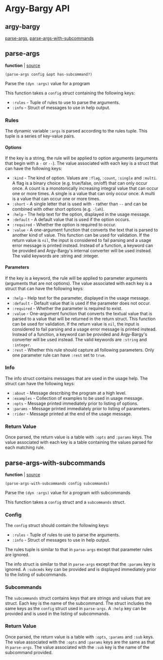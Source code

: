 # Argy-Bargy API

## argy-bargy

[parse-args](#parse-args), [parse-args-with-subcommands](#parse-args-with-subcommands)

## parse-args

**function**  | [source][1]

```janet
(parse-args config &opt has-subcommand?)
```

Parse the `(dyn :args)` value for a program

This function takes a `config` struct containing the following keys:

* `:rules` - Tuple of rules to use to parse the arguments.
* `:info` - Struct of messages to use in help output.

### Rules

The dynamic variable `:args` is parsed according to the rules tuple. This
tuple is a series of key-value pairs.

#### Options

If the key is a string, the rule will be applied to option arguments
(arguments that begin with a `-` or `--`). The value associated with each key
is a struct that can have the following keys:

* `:kind` - The kind of option. Values are `:flag`, `:count`, `:single` and
  `:multi`. A flag is a binary choice (e.g. true/false, on/off) that can
  only occur once. A count is a monotonically increasing integral value that
  can occur one or more times. A single is a value that can only occur once.
  A multi is a value that can occur one or more times.
* `:short` - A single letter that is used with `-` rather than `--` and can
  be combined with other short options (e.g. `-lah`).
* `:help` - The help text for the option, displayed in the usage message.
* `:default` - A default value that is used if the option occurs.
* `:required` - Whether the option is required to occur.
* `:value` - A one-argument function that converts the text that is parsed to
  another kind of value. This function can be used for validation. If the
  return value is `nil`, the input is considered to fail parsing and a usage
  error message is printed instead.  Instead of a function, a keyword can be
  provided and Argy-Bargy's internal converter will be used instead. The
  valid keywords are :string and :integer.

#### Parameters

If the key is a keyword, the rule will be applied to parameter arguments
(arguments that are not options). The value associated with each key is a
struct that can have the following keys:

* `:help` - Help text for the parameter, displayed in the usage message.
* `:default` - Default value that is used if the parameter does not occur.
* `:required` - Whether the parameter is required to exist.
* `:value` - One-argument function that converts the textual value that is
  parsed to a value that will be returned in the return struct. This function
  can be used for validation. If the return value is `nil`, the input is
  considered to fail parsing and a usage error message is printed instead.
  Instead of a function, a keyword can be provided and Argy-Bargy's converter
  will be used instead. The valid keywords are `:string` and `:integer`.
* `:rest` - Whether this rule should capture all following parameters. Only
  one parameter rule can have `:rest` set to `true`.

### Info

The info struct contains messages that are used in the usage help. The struct
can have the following keys:

* `:about` - Message describing the program at a high level.
* `:examples` - Collection of examples to be used in usage message.
* `:opts` - Message printed immediately prior to listing of options.
* `:params` - Message printed immediately prior to listing of parameters.
* `:rider` - Message printed at the end of the usage message.

### Return Value

Once parsed, the return value is a table with `:opts` and `:params` keys.
The value associated with each key is a table containing the values parsed
for each matching rule.

[1]: src/argy-bargy.janet#L453

## parse-args-with-subcommands

**function**  | [source][2]

```janet
(parse-args-with-subcommands config subcommands)
```

Parse the `(dyn :args)` value for a program with subcommands

This function takes a `config` struct and a `subcommands` struct.

### Config

The `config` struct should contain the following keys:

* `:rules` - Tuple of rules to use to parse the arguments.
* `:info` - Struct of messages to use in help output.

The rules tuple is similar to that in `parse-args` except that parameter
rules are ignored.

The info struct is similar to that in `parse-args` except that the `:params`
key is ignored. A `:subcmds` key can be provided and is displayed immediately
prior to the listing of subcommands.

### Subcommands

The `subcommands` struct contains keys that are strings and values that are
struct. Each key is the name of the subcommand. The struct includes the same
keys as the `config` struct used in `parse-args`. A `:help` key can be
provided and is used in the listing of subcommands.

### Return Value

Once parsed, the return value is a table with `:opts`, `:params` and `:sub`
keys.  The value associated with the `:opts` and `:params` keys are the same
as that in `parse-args`. The value associated with the `:sub` key is the name
of the subcommand provided.

[2]: src/argy-bargy.janet#L576

